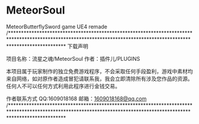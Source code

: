 # MeteorSoul
 MeteorButterflySword game UE4 remade
/*********************************************************************************************************************************************************************
下载声明

项目名称：流星之魂/MeteorSoul
作者：插件儿/PLUGINS

本项目属于玩家制作的独立免费游戏程序，不会采取任何手段盈利，游戏中素材均来自网络，如对原作者造成冒犯请联系我，我会立即清除所有涉及您作品的资源。
任何人不可以任何方式利用此程序进行金钱交易。

作者联系方式
QQ:1609018168
邮箱：1609018168@qq.com
/*********************************************************************************************************************************************************************
